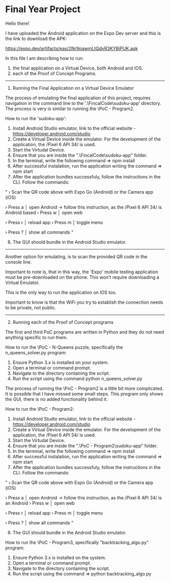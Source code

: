 # Final Year Project

Hello there!

I have uploaded the Android application on the Expo Dev server and this is the link to download the APK:

https://expo.dev/artifacts/eas/2Nr9pawmLtQdvR3KYBiPUK.apk

In this file I am describing how to run:

1. the final application on a Virtual Device, both Android and IOS.
2. each of the Proof of Concept Programs.

---

1. Running the Final Application on a Virtual Device Emulator

The process of emulating the final application of this project, requires navigation in the command line
to the '.\FincalCode\sudoku-app' directory. The process is very is similar to running the \PoC - Program2.

How to run the 'sudoku-app':

1. Install Android Studio emulator, link to the official website - https://developer.android.com/studio
2. Create a Virtual Device inside the emulator. For the development of the application, the /Pixel 6 API 34/ is used.
3. Start the Virtudal Device.
4. Ensure that you are inside the ".\FincalCode\sudoku-app" folder.
5. In the terminal, write the following command => npm install
6. After successful instalation, run the application writing the command => npm start
7. After the application bundles successfuly, follow the instructions in the CLI. Follow the commands:

"
› Scan the QR code above with Expo Go (Android) or the Camera app (iOS)

› Press a │ open Android -> follow this instruction, as the /Pixel 6 API 34/ is Android based
› Press w │ open web

› Press r │ reload app
› Press m │ toggle menu

› Press ? │ show all commands "

8. The GUI should bundle in the Android Studio emulator.

---

Another option for emulating, is to scan the provided QR code in the console line.

Important to note is, that in this way, the 'Expo' mobile testing application must be pre-downloaded on the phone.
This won't require downloading a Virtual Emulator. 

This is the only way to run the application on IOS too.

Important to know is that the WiFi you try to establish the connection needs to be private, not public.

---

2. Running each of the Proof of Concept programs

The first and third PoC programs are written in Python and they do not need anything specific to run them.

How to run the \PoC - N-Queens puzzle, specifically the n_queens_solver.py program:

1. Ensure Python 3.x is installed on your system.
2. Open a terminal or command prompt.
3. Navigate to the directory containing the script.
4. Run the script using the command python n_queens_solver.py

The process of running the \PoC - Program2 is a little bit more complicated.
It is possible that I have missed some small steps.
This program only shows the GUI, there is no added functionality behind it.

How to run the \PoC - Program2:

1. Install Android Studio emulator, link to the official website - https://developer.android.com/studio
2. Create a Virtual Device inside the emulator. For the development of the application, the /Pixel 6 API 34/ is used.
3. Start the Virtudal Device.
4. Ensure that you are inside the ".\PoC - Program2\sudoku-app\" folder.
5. In the terminal, write the following command => npm install
6. After successful instalation, run the application writing the command => npm start
7. After the application bundles successfuly, follow the instructions in the CLI. Follow the commands:

"
› Scan the QR code above with Expo Go (Android) or the Camera app (iOS)

› Press a │ open Android -> follow this instruction, as the /Pixel 6 API 34/ is an Android
› Press w │ open web

› Press r │ reload app
› Press m │ toggle menu

› Press ? │ show all commands "

8. The GUI should bundle in the Android Studio emulator.

How to run the \PoC - Program3, specifically "backtracking_algo.py" program:

1. Ensure Python 3.x is installed on the system.
2. Open a terminal or command prompt.
3. Navigate to the directory containing the script.
4. Run the script using the command => python backtracking_algo.py
